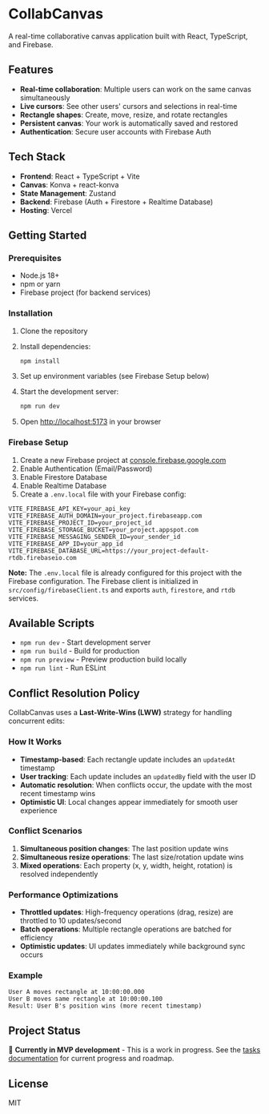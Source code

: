 # CollabCanvas

A real-time collaborative canvas application built with React, TypeScript, and Firebase.

## Features

- **Real-time collaboration**: Multiple users can work on the same canvas simultaneously
- **Live cursors**: See other users' cursors and selections in real-time
- **Rectangle shapes**: Create, move, resize, and rotate rectangles
- **Persistent canvas**: Your work is automatically saved and restored
- **Authentication**: Secure user accounts with Firebase Auth

## Tech Stack

- **Frontend**: React + TypeScript + Vite
- **Canvas**: Konva + react-konva
- **State Management**: Zustand
- **Backend**: Firebase (Auth + Firestore + Realtime Database)
- **Hosting**: Vercel

## Getting Started

### Prerequisites

- Node.js 18+ 
- npm or yarn
- Firebase project (for backend services)

### Installation

1. Clone the repository
2. Install dependencies:
   ```bash
   npm install
   ```

3. Set up environment variables (see Firebase Setup below)

4. Start the development server:
   ```bash
   npm run dev
   ```

5. Open [http://localhost:5173](http://localhost:5173) in your browser

### Firebase Setup

1. Create a new Firebase project at [console.firebase.google.com](https://console.firebase.google.com)
2. Enable Authentication (Email/Password)
3. Enable Firestore Database
4. Enable Realtime Database
5. Create a `.env.local` file with your Firebase config:

```env
VITE_FIREBASE_API_KEY=your_api_key
VITE_FIREBASE_AUTH_DOMAIN=your_project.firebaseapp.com
VITE_FIREBASE_PROJECT_ID=your_project_id
VITE_FIREBASE_STORAGE_BUCKET=your_project.appspot.com
VITE_FIREBASE_MESSAGING_SENDER_ID=your_sender_id
VITE_FIREBASE_APP_ID=your_app_id
VITE_FIREBASE_DATABASE_URL=https://your_project-default-rtdb.firebaseio.com
```

**Note:** The `.env.local` file is already configured for this project with the Firebase configuration. The Firebase client is initialized in `src/config/firebaseClient.ts` and exports `auth`, `firestore`, and `rtdb` services.

## Available Scripts

- `npm run dev` - Start development server
- `npm run build` - Build for production
- `npm run preview` - Preview production build locally
- `npm run lint` - Run ESLint

## Conflict Resolution Policy

CollabCanvas uses a **Last-Write-Wins (LWW)** strategy for handling concurrent edits:

### How It Works

- **Timestamp-based**: Each rectangle update includes an `updatedAt` timestamp
- **User tracking**: Each update includes an `updatedBy` field with the user ID
- **Automatic resolution**: When conflicts occur, the update with the most recent timestamp wins
- **Optimistic UI**: Local changes appear immediately for smooth user experience

### Conflict Scenarios

1. **Simultaneous position changes**: The last position update wins
2. **Simultaneous resize operations**: The last size/rotation update wins
3. **Mixed operations**: Each property (x, y, width, height, rotation) is resolved independently

### Performance Optimizations

- **Throttled updates**: High-frequency operations (drag, resize) are throttled to 10 updates/second
- **Batch operations**: Multiple rectangle operations are batched for efficiency
- **Optimistic updates**: UI updates immediately while background sync occurs

### Example

```
User A moves rectangle at 10:00:00.000
User B moves same rectangle at 10:00:00.100
Result: User B's position wins (more recent timestamp)
```

## Project Status

🚧 **Currently in MVP development** - This is a work in progress. See the [tasks documentation](docs/tasks.md) for current progress and roadmap.

## License

MIT